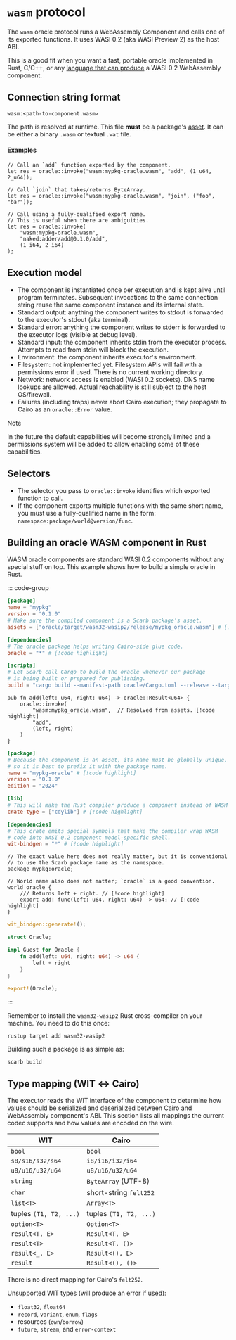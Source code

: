 # `wasm` protocol <Badge type="warning" text="experimental" />

The `wasm` oracle protocol runs a WebAssembly Component and calls one of its exported functions.
It uses WASI 0.2 (aka WASI Preview 2) as the host ABI.

This is a good fit when you want a fast, portable oracle implemented in Rust, C/C++, or any [language that can
produce](https://component-model.bytecodealliance.org/language-support.html) a WASI 0.2 WebAssembly component.

## Connection string format

```
wasm:<path-to-component.wasm>
```

The path is resolved at runtime. This file **must** be a package's [asset](../../reference/manifest.md#assets).
It can be either a binary `.wasm` or textual `.wat` file.

#### Examples

```cairo
// Call an `add` function exported by the component.
let res = oracle::invoke("wasm:mypkg-oracle.wasm", "add", (1_u64, 2_u64));

// Call `join` that takes/returns ByteArray.
let res = oracle::invoke("wasm:mypkg-oracle.wasm", "join", ("foo", "bar"));

// Call using a fully‑qualified export name.
// This is useful when there are ambiguities.
let res = oracle::invoke(
    "wasm:mypkg-oracle.wasm",
    "naked:adder/add@0.1.0/add",
    (1_i64, 2_i64)
);
```

## Execution model

- The component is instantiated once per execution and is kept alive until program terminates. Subsequent invocations to
  the same connection string reuse the same component instance and its internal state.
- Standard output: anything the component writes to stdout is forwarded to the executor's stdout (aka terminal).
- Standard error: anything the component writes to stderr is forwarded to the executor logs (visible at debug level).
- Standard input: the component inherits stdin from the executor process. Attempts to read from stdin will block the
  execution.
- Environment: the component inherits executor's environment.
- Filesystem: not implemented yet. Filesystem APIs will fail with a permissions error if used. There is no current
  working directory.
- Network: network access is enabled (WASI 0.2 sockets). DNS name lookups are allowed. Actual reachability is still
  subject to the host OS/firewall.
- Failures (including traps) never abort Cairo execution; they propagate to Cairo as an `oracle::Error` value.

> [!NOTE]
> In the future the default capabilities will become strongly limited and a permissions system will be added to allow
> enabling some of these capabilities.

## Selectors

- The selector you pass to `oracle::invoke` identifies which exported function to call.
- If the component exports multiple functions with the same short name, you must use a fully‑qualified name in the form:
  `namespace:package/world@version/func`.

## Building an oracle WASM component in Rust

WASM oracle components are standard WASI 0.2 components without any special stuff on top.
This example shows how to build a simple oracle in Rust.

::: code-group

```toml [Scarb.toml]
[package]
name = "mypkg"
version = "0.1.0"
# Make sure the compiled component is a Scarb package's asset.
assets = ["oracle/target/wasm32-wasip2/release/mypkg_oracle.wasm"] # [!code highlight]

[dependencies]
# The oracle package helps writing Cairo-side glue code.
oracle = "*" # [!code highlight]

[scripts]
# Let Scarb call Cargo to build the oracle whenever our package
# is being built or prepared for publishing.
build = "cargo build --manifest-path oracle/Cargo.toml --release --target wasm32-wasip2" # [!code highlight]
```

```cairo [src/lib.cairo]
pub fn add(left: u64, right: u64) -> oracle::Result<u64> {
    oracle::invoke(
        "wasm:mypkg_oracle.wasm",  // Resolved from assets. [!code highlight]
        "add",
        (left, right)
    )
}
```

```toml [oracle/Cargo.toml]
[package]
# Because the component is an asset, its name must be globally unique,
# so it is best to prefix it with the package name.
name = "mypkg-oracle" # [!code highlight]
version = "0.1.0"
edition = "2024"

[lib]
# This will make the Rust compiler produce a component instead of WASM CLI.
crate-type = ["cdylib"] # [!code highlight]

[dependencies]
# This crate emits special symbols that make the compiler wrap WASM
# code into WASI 0.2 component model-specific shell.
wit-bindgen = "*" # [!code highlight]
```

```wit [oracle/wit/oracle.wit]
// The exact value here does not really matter, but it is conventional
// to use the Scarb package name as the namespace.
package mypkg:oracle;

// World name also does not matter; `oracle` is a good convention.
world oracle {
    /// Returns left + right. // [!code highlight]
    export add: func(left: u64, right: u64) -> u64; // [!code highlight]
}
```

```rust [oracle/src/lib.rs]
wit_bindgen::generate!();

struct Oracle;

impl Guest for Oracle {
    fn add(left: u64, right: u64) -> u64 {
        left + right
    }
}

export!(Oracle);
```

:::

Remember to install the `wasm32-wasip2` Rust cross-compiler on your machine. You need to do this once:

```shell
rustup target add wasm32-wasip2
```

Building such a package is as simple as:

```shell
scarb build
```

## Type mapping (WIT ↔ Cairo)

The executor reads the WIT interface of the component to determine how values should be serialized and deserialized
between Cairo and WebAssembly component's ABI. This section lists all mappings the current codec supports and how values
are encoded on the wire.

| WIT                    | Cairo                  |
| ---------------------- | ---------------------- |
| `bool`                 | `bool`                 |
| `s8/s16/s32/s64`       | `i8/i16/i32/i64`       |
| `u8/u16/u32/u64`       | `u8/u16/u32/u64`       |
| `string`               | `ByteArray` (UTF-8)    |
| `char`                 | short-string `felt252` |
| `list<T>`              | `Array<T>`             |
| tuples `(T1, T2, ...)` | tuples `(T1, T2, ...)` |
| `option<T>`            | `Option<T>`            |
| `result<T, E>`         | `Result<T, E>`         |
| `result<T>`            | `Result<T, ()>`        |
| `result<_, E>`         | `Result<(), E>`        |
| `result`               | `Result<(), ()>`       |

There is no direct mapping for Cairo's `felt252`.

Unsupported WIT types (will produce an error if used):

- `float32`, `float64`
- `record`, `variant`, `enum`, `flags`
- resources (`own`/`borrow`)
- `future`, `stream`, and `error-context`
